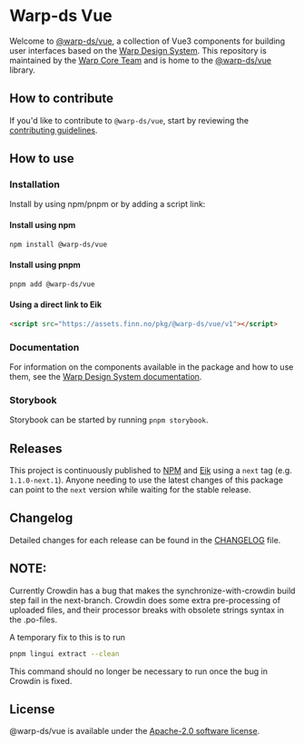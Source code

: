 # Warp-ds Vue

Welcome to [@warp-ds/vue](https://github.com/warp-ds/vue),
a collection of Vue3 components for building user interfaces based on the [Warp Design System](https://github.com/warp-ds/).
This repository is maintained by the [Warp Core Team](https://github.com/orgs/warp-ds/teams/warp-core-team)
and is home to the [@warp-ds/vue](https://www.npmjs.com/package/@warp-ds/vue) library.


## How to contribute

If you'd like to contribute to `@warp-ds/vue`,
start by reviewing the [contributing guidelines](CONTRIBUTING.md).


## How to use

### Installation

Install by using npm/pnpm or by adding a script link:

#### Install using npm
```sh
npm install @warp-ds/vue
```

#### Install using pnpm
```sh
pnpm add @warp-ds/vue
```

#### Using a direct link to Eik
```html
<script src="https://assets.finn.no/pkg/@warp-ds/vue/v1"></script>
```

### Documentation

For information on the components available in the package and how to use them,
see the [Warp Design System documentation](https://warp-ds.github.io/tech-docs/).

### Storybook

Storybook can be started by running `pnpm storybook`. 

## Releases

This project is continuously published to [NPM](https://www.npmjs.com/package/@warp-ds/vue) and [Eik](https://assets.finn.no/pkg/@warp-ds/vue) using a `next` tag (e.g. `1.1.0-next.1`).
Anyone needing to use the latest changes of this package can point to the `next` version while waiting for the stable release.

## Changelog

Detailed changes for each release can be found in the [CHANGELOG](CHANGELOG.md) file.

## NOTE:
Currently Crowdin has a bug that makes the synchronize-with-crowdin build step fail in the next-branch. Crowdin does some extra pre-processing of uploaded files, and their processor breaks with obsolete strings syntax in the .po-files. 

A temporary fix to this is to run 
```sh
pnpm lingui extract --clean
```

This command should no longer be necessary to run once the bug in Crowdin is fixed.

## License

@warp-ds/vue is available under the [Apache-2.0 software license](https://github.com/warp-ds/vue/blob/main/LICENSE).
